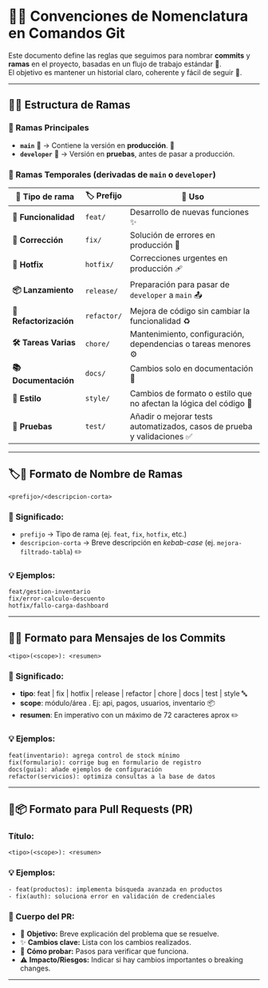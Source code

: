 # 📝✨ Convenciones de Nomenclatura en Comandos Git  

Este documento define las reglas que seguimos para nombrar **commits** y **ramas** en el proyecto, basadas en un flujo de trabajo estándar 🚀.  
El objetivo es mantener un historial claro, coherente y fácil de seguir 🧭.  

---


## 📂🌿 Estructura de Ramas  

### 🔹 Ramas Principales  

- **`main`** 🏁 → Contiene la versión en **producción**. 💼  
- **`developer`** 🧪 → Versión en **pruebas**, antes de pasar a producción.  

### 🔹 Ramas Temporales (derivadas de **`main`** o **`developer`**)  

| 🌱 Tipo de rama        | 🏷️ Prefijo  | 📌 Uso |
|------------------------|-------------|-------|
| **🚀 Funcionalidad**   | `feat/`  | Desarrollo de nuevas funciones ✨ |
| **🐞 Corrección**      | `fix/`      | Solución de errores en producción 🔧 |
| **🚨 Hotfix**          | `hotfix/`   | Correcciones urgentes en producción 🩹 |
| **📦 Lanzamiento**     | `release/`  | Preparación para pasar de `developer` a `main` 📤 |
| **🔄 Refactorización** | `refactor/` | Mejora de código sin cambiar la funcionalidad ♻️ |
| **🛠 Tareas Varias**   | `chore/`    | Mantenimiento, configuración, dependencias o tareas menores ⚙️ |
| **📚 Documentación**   | `docs/`     | Cambios solo en documentación 📝 |
| **🎨 Estilo**          | `style/`    | Cambios de formato o estilo que no afectan la lógica del código 🎯 |
| **🧪 Pruebas**         |  `test/`    | Añadir o mejorar tests automatizados, casos de prueba y validaciones ✅|




---

## 🏷️🌿 Formato de Nombre de Ramas

```text
<prefijo>/<descripcion-corta>
```

### 📖 Significado:

- `prefijo` → Tipo de rama (ej. `feat`, `fix`, `hotfix`, etc.)
- `descripcion-corta` → Breve descripción en *kebab-case* (ej. `mejora-filtrado-tabla`) ✏️

### 💡 Ejemplos:

```text
feat/gestion-inventario
fix/error-calculo-descuento
hotfix/fallo-carga-dashboard
```

---

## 💬📌 Formato para Mensajes de los Commits

```text
<tipo>(<scope>): <resumen>
```

### 📖 Significado:

- **tipo**: feat | fix | hotfix  | release | refactor | chore | docs  |  test  | style 🔤
- **scope**: módulo/área . Ej: api, pagos, usuarios, inventario 📦
- **resumen**: En imperativo con un máximo de 72 caracteres aprox ✏️


### 💡 Ejemplos:

```text
feat(inventario): agrega control de stock mínimo
fix(formulario): corrige bug en formulario de registro
docs(guia): añade ejemplos de configuración
refactor(servicios): optimiza consultas a la base de datos

```
---

## 🔀📦 Formato para Pull Requests (PR)

### Título:

```text
<tipo>(<scope>): <resumen>
```

### 💡 Ejemplos:

```text
- feat(productos): implementa búsqueda avanzada en productos
- fix(auth): soluciona error en validación de credenciales
```

### 📄 Cuerpo del PR:

- 🎯 **Objetivo:** Breve explicación del problema que se resuelve.
- ✨ **Cambios clave:** Lista con los cambios realizados.
- 🧪 **Cómo probar:** Pasos para verificar que funciona.
- ⚠️ **Impacto/Riesgos:** Indicar si hay cambios importantes o breaking changes.

---
